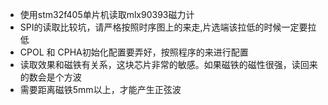 * 使用stm32f405单片机读取mlx90393磁力计
* SPI的读取比较坑，请严格按照时序图上的来走,片选端该拉低的时候一定要拉低
* CPOL 和 CPHA初始化配置要弄好，按照程序的来进行配置
* 读取效果和磁铁有关系，这块芯片非常的敏感。如果磁铁的磁性很强，读回来的数会是个方波
* 需要距离磁铁5mm以上，才能产生正弦波
